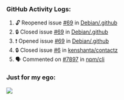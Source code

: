 

  <h3>GitHub Activity Logs:</h3>

  <!--START_SECTION:activity-->

1. 🔓 Reopened issue [#69](https://github.com/Debian/.github/issues/69) in [Debian/.github](https://github.com/Debian/.github)
2. 🔒 Closed issue [#69](https://github.com/Debian/.github/issues/69) in [Debian/.github](https://github.com/Debian/.github)
3. ❗ Opened issue [#69](https://github.com/Debian/.github/issues/69) in [Debian/.github](https://github.com/Debian/.github)
4. 🔒 Closed issue [#6](https://github.com/kenshanta/contactz/issues/6) in [kenshanta/contactz](https://github.com/kenshanta/contactz)
5. 🗣 Commented on [#7897](https://github.com/npm/cli/pull/7897#issuecomment-2521586937) in [npm/cli](https://github.com/npm/cli)
      <!--END_SECTION:activity-->




### Just for my ego:

![](https://komarev.com/ghpvc/?username=kenshanta&color=orange&style=for-the-badge)
